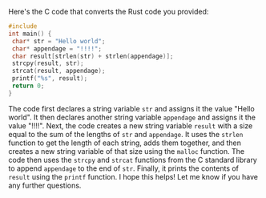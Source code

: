 Here's the C code that converts the Rust code you provided:
```c
#include 
int main() {
 char* str = "Hello world";
 char* appendage = "!!!!";
 char result[strlen(str) + strlen(appendage)];
 strcpy(result, str);
 strcat(result, appendage);
 printf("%s", result);
 return 0;
}
```
The code first declares a string variable `str` and assigns it the value "Hello world". It then declares another string variable `appendage` and assigns it the value "!!!!".
Next, the code creates a new string variable `result` with a size equal to the sum of the lengths of `str` and `appendage`. It uses the `strlen` function to get the length of each string, adds them together, and then creates a new string variable of that size using the `malloc` function.
The code then uses the `strcpy` and `strcat` functions from the C standard library to append `appendage` to the end of `str`. Finally, it prints the contents of `result` using the `printf` function.
I hope this helps! Let me know if you have any further questions.

